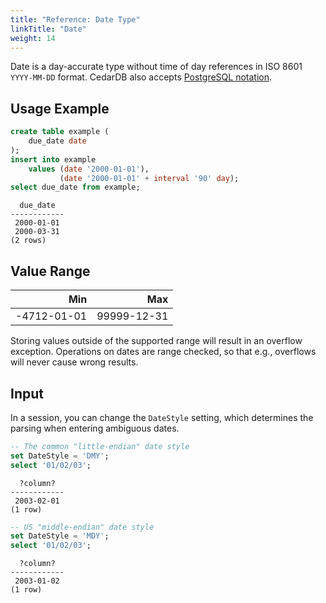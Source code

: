 ```yaml
---
title: "Reference: Date Type"
linkTitle: "Date"
weight: 14
---
```


Date is a day-accurate type without time of day references in ISO&nbsp;8601 `YYYY-MM-DD` format.
CedarDB also accepts [PostgreSQL notation](https://www.postgresql.org/docs/current/datatype-datetime.html#DATATYPE-DATETIME-DATE-TABLE).

## Usage Example
```sql
create table example (
    due_date date
);
insert into example
    values (date '2000-01-01'),
           (date '2000-01-01' + interval '90' day);
select due_date from example;
```

```
  due_date
------------
 2000-01-01
 2000-03-31
(2 rows)
```

## Value Range

|         Min |         Max |
|------------:|------------:|
| -4712-01-01 | 99999-12-31 |

Storing values outside of the supported range will result in an overflow exception.
Operations on dates are range checked, so that e.g., overflows will never cause wrong results.

## Input

In a session, you can change the `DateStyle` setting, which determines the parsing when entering ambiguous dates.

```sql
-- The common "little-endian" date style
set DateStyle = 'DMY';
select '01/02/03';
```
```
  ?column?  
------------
 2003-02-01
(1 row)
```

```sql
-- US "middle-endian" date style
set DateStyle = 'MDY';
select '01/02/03';
```
```
  ?column?  
------------
 2003-01-02
(1 row)
```



